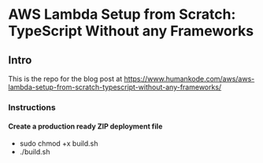 # AWS Lambda Setup from Scratch: TypeScript Without any Frameworks

## Intro

This is the repo for the blog post at <https://www.humankode.com/aws/aws-lambda-setup-from-scratch-typescript-without-any-frameworks/>

### Instructions

#### Create a production ready ZIP deployment file

- sudo chmod +x build.sh
- ./build.sh
